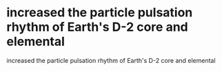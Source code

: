 # increased the particle pulsation rhythm of Earth's D-2 core and elemental

increased the particle pulsation rhythm of Earth's D-2 core and elemental